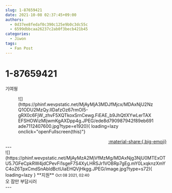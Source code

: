 ```yaml
---
slug: 1-87659421
date: 2021-10-08 02:37:45+09:00
authors:
  - 0d37ee8fedaf0c390c125e9b0c3dc55c
  - 6599dbbcaa26237c2ab0f3becb421b45
categories:
  - Jiwon
tags:
  - Fan Post
---
```


# 1-87659421

<div class="post-container" markdown="1">
<div class="content-container md-sidebar__scrollwrap" markdown="1">

기여웡
<figure markdown="1">
![](https://phinf.wevpstatic.net/MjAyMjA3MDJfMjcx/MDAxNjU2NzQ1ODU2MzQy.IIDafzOz67rmOI5-gRX0c6FjW_zhvF5XQTkoxSrnCewg.FiEAE_b9JhQtlXYwLerTAXEFSHOWizMIjwmKgAXDpp4g.JPEG/ede8d790987942f89eb691ade7112407600.jpg?type=e1920){ loading=lazy onclick="openFullscreen(this)"}
</figure>


</div>
</div>

<div style="text-align: right;" markdown="1">
<a href="https://weverse.io/fromis9/fanpost/1-87659421" style="text-align: right;">:material-share:{.big-emoji}</a>
</div>
---

<div class="comments-container md-sidebar__scrollwrap" markdown="1">
<div class="comment" markdown="1">
<div class='id-container' markdown="1">
![](https://phinf.wevpstatic.net/MjAyMzA2MjVfMzMg/MDAxNjg3NjU0MTExOTU5.7GFeCpkRW4jdCPevFi1sgeF7S4XyLHRSJr1VOBRp7gEg.mY0LxqknzXmYC4oZ6TpxCmdSnAbldBctUiaEHQVjHkgg.JPEG/image.jpg?type=s72){ loading=lazy }
**<span class="artist">지원</span>** <small>Oct 08 2021, 02:40</small><br>
</div>
<div class='comment-body' markdown="1">
오 잠만 부담시러
</div>
</div>
</div>
---
